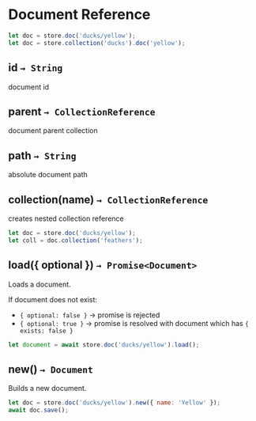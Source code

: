# Document Reference

``` javascript
let doc = store.doc('ducks/yellow');
let doc = store.collection('ducks').doc('yellow');
```


## id `→ String`

document id


## parent `→ CollectionReference`

document parent collection


## path `→ String`

absolute document path


## collection(name) `→ CollectionReference`

creates nested collection reference

``` javascript
let doc = store.doc('ducks/yellow');
let coll = doc.collection('feathers');
```


## load({ optional }) `→ Promise<Document>`

Loads a document.

If document does not exist:

* `{ optional: false }` → promise is rejected
* `{ optional: true }` → promise is resolved with document which has `{ exists: false }`

``` javascript
let document = await store.doc('ducks/yellow').load();
```


## new() `→ Document`

Builds a new document.

``` javascript
let doc = store.doc('ducks/yellow').new({ name: 'Yellow' });
await doc.save();
```
